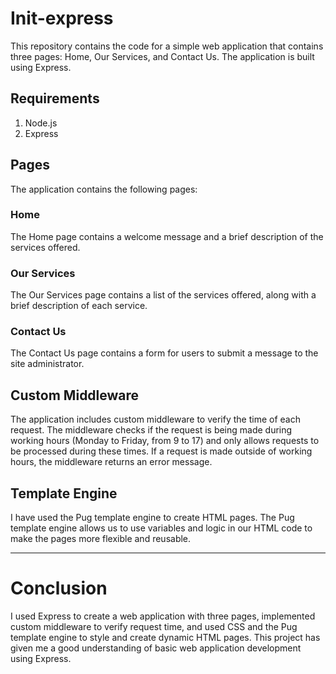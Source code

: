 # Init-express
This repository contains the code for a simple web application that contains three pages: Home, Our Services, and Contact Us. 
The application is built using Express.
## Requirements

1. Node.js
2. Express 

## Pages

The application contains the following pages:

### Home
The Home page contains a welcome message and a brief description of the services offered.

### Our Services
The Our Services page contains a list of the services offered, along with a brief description of each service.

### Contact Us
The Contact Us page contains a form for users to submit a message to the site administrator.

## Custom Middleware
The application includes custom middleware to verify the time of each request. 
The middleware checks if the request is being made during working hours (Monday to Friday, from 9 to 17) 
and only allows requests to be processed during these times. 
If a request is made outside of working hours, the middleware returns an error message.

## Template Engine
I have used the Pug template engine to create HTML pages. 
The Pug template engine allows us to use variables and logic in our HTML code to make the pages more flexible and reusable.

---
# Conclusion

I used Express to create a web application with three pages, implemented custom middleware to verify request time,
and used CSS and the Pug template engine to style and create dynamic HTML pages. 
This project has given me a good understanding of basic web application development using Express.
